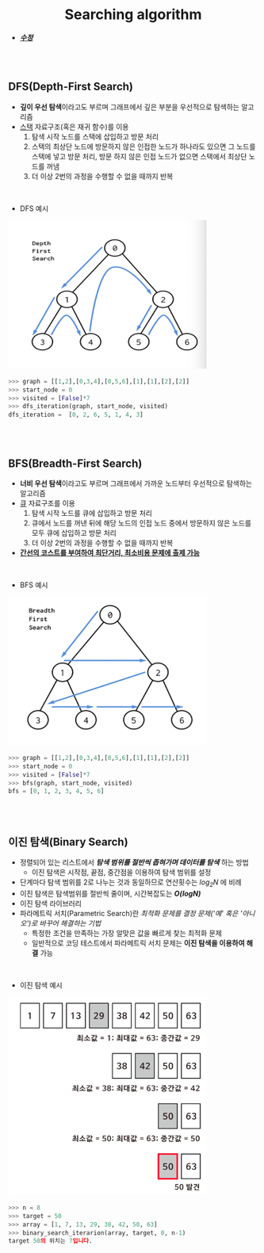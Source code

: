 <h1 align="center">Searching algorithm</h1>
<p align="center">

- <u>**_수정_**</u>


<br>
<br>

## DFS(Depth-First Search)

- **깊이 우선 탐색**이라고도 부르며 그래프에서 깊은 부분을 우선적으로 탐색하는 알고리즘
- <U>스택</U> 자료구조(혹은 재귀 함수)를 이용
    1. 탐색 시작 노드를 스택에 삽입하고 방문 처리
    2. 스택의 최상단 노드에 방문하지 않은 인접한 노드가 하나라도 있으면 그 노드를 스택에 넣고 방문 처리, 방문 하지 않은 인접 노드가 없으면 스택에서 최상단 노드를 꺼냄
    3. 더 이상 2번의 과정을 수행할 수 없을 때까지 반복
    
<br>

- DFS 예시

<img src="../img/dfs.png" width="400px" height="300px" title="DFS 예제" alt="RubberDuck"></img>

```python
>>> graph = [[1,2],[0,3,4],[0,5,6],[1],[1],[2],[2]]
>>> start_node = 0
>>> visited = [False]*7
>>> dfs_iteration(graph, start_node, visited)
dfs_iteration =  [0, 2, 6, 5, 1, 4, 3]
```

<br>
<br>

## BFS(Breadth-First Search)

- **너비 우선 탐색**이라고도 부르며 그래프에서 가까운 노드부터 우선적으로 탐색하는 알고리즘
- <U>큐</U> 자료구조를 이용
    1. 탐색 시작 노드를 큐에 삽입하고 방문 처리
    2. 큐에서 노드를 꺼낸 뒤에 해당 노드의 인접 노드 중에서 방문하지 않은 노드를 모두 큐에 삽입하고 방문 처리
    3. 더 이상 2번의 과정을 수행할 수 없을 때까지 반복
- **<U>간선의 코스트를 부여하여 최단거리, 최소비용 문제에 출제 가능</U>**

<br>

- BFS 예시

<img src="../img/bfs.png" width="400px" height="300px" title="BFS 예제" alt="RubberDuck"></img>
```python
>>> graph = [[1,2],[0,3,4],[0,5,6],[1],[1],[2],[2]]
>>> start_node = 0
>>> visited = [False]*7
>>> bfs(graph, start_node, visited)
bfs = [0, 1, 2, 3, 4, 5, 6]
```

<br>
<br>

## 이진 탐색(Binary Search)

- 정렬되어 있는 리스트에서 **_탐색 범위를 절반씩 좁혀가며 데이터를 탐색_** 하는 방법
    - 이진 탐색은 시작점, 끝점, 중간점을 이용하여 탐색 범위를 설정
- 단계마다 탐색 범위를 2로 나누는 것과 동일하므로 연산횟수는 _log<sub>2</sub>N_ 에 비례
- 이진 탐색은 탐색범위를 절반씩 줄이며, 시간복잡도는 **_O(logN)_**
- 이진 탐색 라이브러리
- 파라메트릭 서치(Parametric Search)란 _최적화 문제를 결정 문제('예' 혹은 '아니오')로 바꾸어 해결하는 기법_
    - 특정한 조건을 만족하는 가장 알맞은 값을 빠르게 찾는 최적화 문제
    - 일반적으로 코딩 테스트에서 파라메트릭 서치 문제는 **이진 탐색을 이용하여 해결** 가능



<br>

- 이진 탐색 예시

<img src="../img/binary_search.png" width="400px" height="400px" title="이진탐색 예제" alt="RubberDuck"></img>


```python
>>> n = 8
>>> target = 50
>>> array = [1, 7, 13, 29, 38, 42, 50, 63]
>>> binary_search_iterarion(array, target, 0, n-1)
target 50의 위치는 7입니다.
```
<br>
<br>
